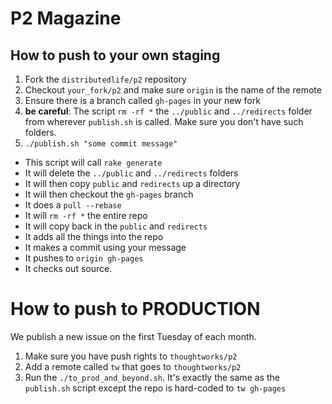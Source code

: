 # P2 Magazine
## How to push to your own staging

1. Fork the `distributedlife/p2` repository
1. Checkout `your_fork/p2` and make sure `origin` is the name of the remote
1. Ensure there is a branch called `gh-pages` in your new fork
1. **be careful**: The script `rm -rf *` the `../public` and `../redirects` folder from wherever `publish.sh` is called. Make sure you don't have such folders.
1. `./publish.sh "some commit message"`
 - This script will call `rake generate`
 - It will delete the `../public` and `../redirects` folders
 - It will then copy `public` and `redirects` up a directory
 - It will then checkout the `gh-pages` branch
 - It does a `pull --rebase`
 - It will `rm -rf *` the entire repo
 - It will copy back in the `public` and `redirects`
 - It adds all the things into the repo
 - It makes a commit using your message
 - It pushes to `origin gh-pages`
 - It checks out source.

# How to push to PRODUCTION
We publish a new issue on the first Tuesday of each month.

1. Make sure you have push rights to `thoughtworks/p2`
1. Add a remote called `tw` that goes to `thoughtworks/p2`
1. Run the `./to_prod_and_beyond.sh`. It's exactly the same as the `publish.sh` script except the repo is hard-coded to `tw gh-pages`